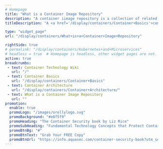 ```yaml
---
# Homepage
title: "What is a Container Image Repository"
description: "A container iimage repository is a collection of related container images, usually providing different versions of the same application or service. This page gathers resources about image repositories, including tutorials and specific environments in which image repositories are used."
titleDescription: "A <a href='/display/containers/Container+Basics'>container </a> image repository is a collection of related container images, usually providing different versions of the same application or service. This page gathers resources about image repositories, including tutorials and specific environments in which image repositories are used." 

type: "widget_page"
url: "/display/containers/What+is+a+Container+Image+Repository" 

rightSide: true 
# permalink: "/display/containers/Kubernetes+and+Microservices"
# headless = true  # Homepage is headless, other widget pages are not.
active: true
breadcrumbs:
 - text: Container Technology Wiki
   url: "/"
 - text: Container Basics
   url: "/display/containers/Container+Basics"
 - text: Container Architecture
   url: "/display/containers/Container+Architecture/"
 - text: What is a Container Image Repository
   url: ""
promotion:
  enable: true
  promoLogo: "/images/orellylogo.svg"
  promoBackground: "#e8f5f9"
  promoHeading: "The Container Security book by Liz Rice"
  promoSubHeading: "Fundamental Technology Concepts that Protect Containerized Applications"
  promoBtnBg: "#"
  promoBtnText: "Grab Your FREE Copy"
  promoBtnUrl: "https://info.aquasec.com/container-security-book?utm_source=wiki"
---
```


